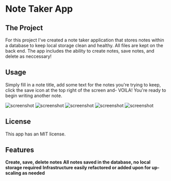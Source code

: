 # Note Taker App

## The Project

For this project I've created a note taker application that stores notes within a database to keep local storage clean and healthy. All files are kept on the back end. The app includes the ability to create notes, save notes, and delete as neccessary!

## Usage

Simply fill in a note title, add some text for the notes you're trying to keep, click the save icon at the top right of the screen and- VOILA! You're ready to begin writing another note.

![screenshot](./assets/images/intro-screen.PNG)
![screenshot](./assets/images/correct-screen.PNG)
![screenshot](./assets/images/wrong-screen.PNG)
![screenshot](./assets/images/timer-out-screen.PNG)
![screenshot](./assets/images/score-screen.PNG)

## License

This app has an MIT license.

## Features

**Create, save, delete notes**
**All notes saved in the database, no local storage required**
**Infrastructure easily refactored or added upon for up-scaling as needed**
